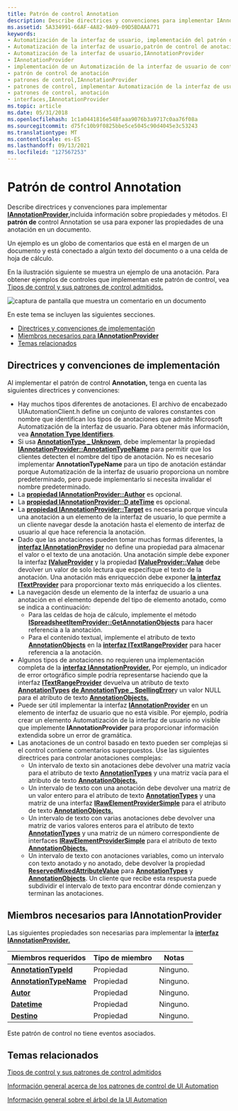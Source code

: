 ```yaml
---
title: Patrón de control Annotation
description: Describe directrices y convenciones para implementar IAnnotationProvider, incluida información sobre propiedades y métodos. El patrón de control Annotation se usa para exponer las propiedades de una anotación en un documento.
ms.assetid: 5A334991-66AF-4A82-9A09-09D5BDAAA771
keywords:
- Automatización de la interfaz de usuario, implementación del patrón de control de anotación
- Automatización de la interfaz de usuario,patrón de control de anotación
- Automatización de la interfaz de usuario,IAnnotationProvider
- IAnnotationProvider
- implementación de un Automatización de la interfaz de usuario de control de anotación
- patrón de control de anotación
- patrones de control,IAnnotationProvider
- patrones de control, implementar Automatización de la interfaz de usuario anotación
- patrones de control, anotación
- interfaces,IAnnotationProvider
ms.topic: article
ms.date: 05/31/2018
ms.openlocfilehash: 1c1a0441816e548faaa9076b3a9717c0aa76f08a
ms.sourcegitcommit: d75fc10b9f0825bbe5ce5045c90d4045e3c53243
ms.translationtype: MT
ms.contentlocale: es-ES
ms.lasthandoff: 09/13/2021
ms.locfileid: "127567253"
---
```

# <a name="annotation-control-pattern"></a>Patrón de control Annotation

Describe directrices y convenciones para implementar [**IAnnotationProvider,**](/windows/desktop/api/uiautomationcore/nn-uiautomationcore-iannotationprovider)incluida información sobre propiedades y métodos. El **patrón de** control Annotation se usa para exponer las propiedades de una anotación en un documento.

Un ejemplo es un globo de comentarios que está en el margen de un documento y está conectado a algún texto del documento o a una celda de hoja de cálculo.

En la ilustración siguiente se muestra un ejemplo de una anotación. Para obtener ejemplos de controles que implementan este patrón de control, vea [Tipos de control y sus patrones de control admitidos.](uiauto-controlpatternmapping.md)

![captura de pantalla que muestra un comentario en un documento](images/annotation.png)

En este tema se incluyen las siguientes secciones.

-   [Directrices y convenciones de implementación](#implementation-guidelines-and-conventions)
-   [Miembros necesarios para **IAnnotationProvider**](#required-members-for-iannotationprovider)
-   [Temas relacionados](#related-topics)

## <a name="implementation-guidelines-and-conventions"></a>Directrices y convenciones de implementación

Al implementar el patrón de control **Annotation,** tenga en cuenta las siguientes directrices y convenciones:

-   Hay muchos tipos diferentes de anotaciones. El archivo de encabezado UIAutomationClient.h define un conjunto de valores constantes con nombre que identifican los tipos de anotaciones que admite Microsoft Automatización de la interfaz de usuario. Para obtener más información, vea [**Annotation Type Identifiers**](uiauto-annotation-type-identifiers.md).
-   Si usa [**AnnotationType \_ Unknown**](uiauto-annotation-type-identifiers.md), debe implementar la propiedad [**IAnnotationProvider::AnnotationTypeName**](/windows/desktop/api/uiautomationcore/nf-uiautomationcore-iannotationprovider-get_annotationtypename) para permitir que los clientes detecten el nombre del tipo de anotación. No es necesario implementar **AnnotationTypeName** para un tipo de anotación estándar porque Automatización de la interfaz de usuario proporciona un nombre predeterminado, pero puede implementarlo si necesita invalidar el nombre predeterminado.
-   La [**propiedad IAnnotationProvider::Author**](/windows/desktop/api/uiautomationcore/nf-uiautomationcore-iannotationprovider-get_author) es opcional.
-   La [**propiedad IAnnotationProvider::D ateTime**](/windows/desktop/api/uiautomationcore/nf-uiautomationcore-iannotationprovider-get_datetime) es opcional.
-   La [**propiedad IAnnotationProvider::Target**](/windows/desktop/api/uiautomationcore/nf-uiautomationcore-iannotationprovider-get_target) es necesaria porque vincula una anotación a un elemento de la interfaz de usuario, lo que permite a un cliente navegar desde la anotación hasta el elemento de interfaz de usuario al que hace referencia la anotación.
-   Dado que las anotaciones pueden tomar muchas formas diferentes, la [**interfaz IAnnotationProvider**](/windows/desktop/api/uiautomationcore/nn-uiautomationcore-iannotationprovider) no define una propiedad para almacenar el valor o el texto de una anotación. Una anotación simple debe exponer la interfaz [**IValueProvider**](/windows/desktop/api/UIAutomationCore/nn-uiautomationcore-ivalueprovider) y la propiedad [**IValueProvider::Value**](/windows/desktop/api/UIAutomationCore/nf-uiautomationcore-ivalueprovider-get_value) debe devolver un valor de solo lectura que especifique el texto de la anotación. Una anotación más enriquección debe exponer [**la interfaz ITextProvider**](/windows/desktop/api/UIAutomationCore/nn-uiautomationcore-itextprovider) para proporcionar texto más enriquecido a los clientes.
-   La navegación desde un elemento de la interfaz de usuario a una anotación en el elemento depende del tipo de elemento anotado, como se indica a continuación:
    -   Para las celdas de hoja de cálculo, implemente el método [**ISpreadsheetItemProvider::GetAnnotationObjects**](/windows/desktop/api/uiautomationcore/nf-uiautomationcore-ispreadsheetitemprovider-getannotationobjects) para hacer referencia a la anotación.
    -   Para el contenido textual, implemente el atributo de texto [**AnnotationObjects**](uiauto-textattribute-ids.md) en la [**interfaz ITextRangeProvider**](/windows/desktop/api/UIAutomationCore/nn-uiautomationcore-itextrangeprovider) para hacer referencia a la anotación.
-   Algunos tipos de anotaciones no requieren una implementación completa de la [**interfaz IAnnotationProvider.**](/windows/desktop/api/uiautomationcore/nn-uiautomationcore-iannotationprovider) Por ejemplo, un indicador de error ortográfico simple podría representarse haciendo que la interfaz [**ITextRangeProvider**](/windows/desktop/api/UIAutomationCore/nn-uiautomationcore-itextrangeprovider) devuelva un atributo de texto [**AnnotationTypes**](uiauto-textattribute-ids.md) [**de AnnotationType \_ SpellingError**](uiauto-annotation-type-identifiers.md)y un valor NULL para el atributo de texto [**AnnotationObjects.**](uiauto-textattribute-ids.md)
-   Puede ser útil implementar la interfaz [**IAnnotationProvider**](/windows/desktop/api/uiautomationcore/nn-uiautomationcore-iannotationprovider) en un elemento de interfaz de usuario que no está visible. Por ejemplo, podría crear un elemento Automatización de la interfaz de usuario no visible que implemente **IAnnotationProvider** para proporcionar información extendida sobre un error de gramática.
-   Las anotaciones de un control basado en texto pueden ser complejas si el control contiene comentarios superpuestos. Use las siguientes directrices para controlar anotaciones complejas:
    -   Un intervalo de texto sin anotaciones debe devolver una matriz vacía para el atributo de texto [**AnnotationTypes**](uiauto-textattribute-ids.md) y una matriz vacía para el atributo de texto [**AnnotationObjects.**](uiauto-textattribute-ids.md)
    -   Un intervalo de texto con una anotación debe devolver una matriz de un valor entero para el atributo de texto [**AnnotationTypes**](uiauto-textattribute-ids.md) y una matriz de una interfaz [**IRawElementProviderSimple**](/windows/desktop/api/UIAutomationCore/nn-uiautomationcore-irawelementprovidersimple) para el atributo de texto [**AnnotationObjects.**](uiauto-textattribute-ids.md)
    -   Un intervalo de texto con varias anotaciones debe devolver una matriz de varios valores enteros para el atributo de texto [**AnnotationTypes**](uiauto-textattribute-ids.md) y una matriz de un número correspondiente de interfaces [**IRawElementProviderSimple**](/windows/desktop/api/UIAutomationCore/nn-uiautomationcore-irawelementprovidersimple) para el atributo de texto [**AnnotationObjects.**](uiauto-textattribute-ids.md)
    -   Un intervalo de texto con anotaciones variables, como un intervalo con texto anotado y no anotado, debe devolver la propiedad [**ReservedMixedAttributeValue**](/windows/desktop/api/UIAutomationCoreApi/nf-uiautomationcoreapi-uiagetreservedmixedattributevalue) para [**AnnotationTypes**](uiauto-textattribute-ids.md) y [**AnnotationObjects**](uiauto-textattribute-ids.md). Un cliente que recibe esta respuesta puede subdividir el intervalo de texto para encontrar dónde comienzan y terminan las anotaciones.

## <a name="required-members-for-iannotationprovider"></a>Miembros necesarios para **IAnnotationProvider**

Las siguientes propiedades son necesarias para implementar la [**interfaz IAnnotationProvider.**](/windows/desktop/api/uiautomationcore/nn-uiautomationcore-iannotationprovider)



| Miembros requeridos                                                                | Tipo de miembro | Notas |
|---------------------------------------------------------------------------------|-------------|-------|
| [**AnnotationTypeId**](/windows/desktop/api/uiautomationcore/nf-uiautomationcore-iannotationprovider-get_annotationtypeid)     | Propiedad    | Ninguno. |
| [**AnnotationTypeName**](/windows/desktop/api/uiautomationcore/nf-uiautomationcore-iannotationprovider-get_annotationtypename) | Propiedad    | Ninguno. |
| [**Autor**](/windows/desktop/api/uiautomationcore/nf-uiautomationcore-iannotationprovider-get_author)                         | Propiedad    | Ninguno. |
| [**Datetime**](/windows/desktop/api/uiautomationcore/nf-uiautomationcore-iannotationprovider-get_datetime)                     | Propiedad    | Ninguno. |
| [**Destino**](/windows/desktop/api/uiautomationcore/nf-uiautomationcore-iannotationprovider-get_target)                         | Propiedad    | Ninguno. |



 

Este patrón de control no tiene eventos asociados.

## <a name="related-topics"></a>Temas relacionados

<dl> <dt>

[Tipos de control y sus patrones de control admitidos](uiauto-controlpatternmapping.md)
</dt> <dt>

[Información general acerca de los patrones de control de UI Automation](uiauto-controlpatternsoverview.md)
</dt> <dt>

[Información general sobre el árbol de la UI Automation](uiauto-treeoverview.md)
</dt> </dl>

 

 